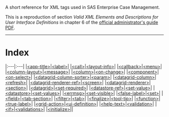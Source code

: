 A short reference for XML tags used in SAS Enterprise Case Management.

This is a reproduction of section *Valid XML Elements and Descriptions for User Interface Definitions* in chapter 6 of the [official administrator's guide PDF](https://support.sas.com/documentation/onlinedoc/ecm/6.3/casemgmtag.pdf).

---

# Index
|:---|:---|
|[\<app-title>](./app-title.md)|[\<label>](./label.md)|
|[\<call>](./call.md)|[\<layout-info>](./layout-info.md)|
|[\<callback>](./callback.md)|[\<menu>](./menu.md)|
|[\<column-layout>](./column-layout.md)|[\<message>](./message.md)|
|[\<column>](./column.md)|[\<on-change>](./on-change.md)|
|[\<component>](./component.md)|[\<on-select>](./on-select.md)|
|[\<datagrid-column-sorter>](./datagrid-column-sorter.md)|[\<param>](./param.md)|
|[\<datagrid-column>](./datagrid-column.md)|[\<refresh>](./refresh.md)|
|[\<datagrid-renderer-ref>](./datagrid-renderer-ref.md)|[\<screen>](./screen.md)|
|[\<datagrid-renderer>](./datagrid-renderer.md)|[\<section>](./section.md)|
|[\<datagrid>](./datagrid.md)|[\<set-required>](./set-required.md)|
|[\<datastore-ref>](./datastore-ref.md)|[\<set-value>](./set-value.md)|
|[\<datastore>](./datastore.md)|[\<set-values>](./set-values.md)|
|[\<errmsg>](./errmsg.md)|[\<set-visible>](./set-visible.md)|
|[\<false-label>](./false-label.md)|[\<set>](./set.md)|
|[\<field>](./field.md)|[\<tab-section>](./tab-section.md)|
|[\<filter>](./filter.md)|[\<tab>](./tab.md)|
|[\<finalize>](./finalize.md)|[\<tool-tip>](./tool-tip.md)|
|[\<function>](./function.md)|[\<true-label>](./true-label.md)|
|[\<grid-action>](./grid-action.md)|[\<ui-definition>](./ui-definition.md)|
|[\<help-text>](./help-text.md)|[\<validation>](./validation.md)|
|[\<if>](./if.md)|[\<validations>](./validations.md)|
|[\<initialize>](./initialize.md)||
